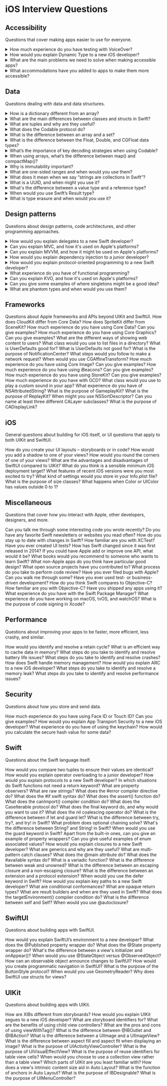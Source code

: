 # iOS Interview Questions 
## Accessibility
Questions that cover making apps easier to use for everyone.

<details>
  <summary>How much experience do you have testing with VoiceOver?</summary>


  <p>
    VoiceOver is a central part of Apple's accessibility system, to the point where if your app isn't accessible to VoiceOver it's probably not accessible to other accessibility systems in iOS. So, talk about your experience trying it out, how you make sure you've tested a UI thoroughly, any problems you've hit, and for bonus points mention the screen curtain!

  </p>
</details>

<details>
  <summary>How would you explain Dynamic Type to a new iOS developer?</summary>
  <p>
    This is a sneaky question, because if you say “I don’t use it” or (worse) “I don’t know what it is”, it sort of means you don’t pay attention to accessibility or user preferences. Dynamic Type is a way of allowing the user to adjust their preferred size for all fonts in all apps, and it's surprisingly easy to use from both a developer and user perspective. SwiftUI even defaults to using it across the board!
  </p>
</details>

<details>
  <summary>What are the main problems we need to solve when making accessible apps?</summary>
  <p>
   Try to give a range of answers: visual impairment, color blindness, touch problems, and audio problems are all good places to start, so give some specific examples of issues folks hit and how you solve them with Apple's accessibility tools.

You should at the very least be able to talk about Dynamic Type confidently – why is it important, how does it adapt to user needs, and how do you use it in your apps?
  </p>
</details>

<details>
  <summary>What accommodations have you added to apps to make them more accessible?</summary>
  <p>
   Hopefully you can think of a few examples where you've added icons alongside colors to accommodate folks with color blindness, or where you've added support for the Reduce Motion option, and so on.

This really is about being specific: which changes were easier or harder to make and why?
  </p>
</details>

## Data
Questions dealing with data and data structures.

<details>
  <summary>How is a dictionary different from an array?</summary>
  <p>
   It’s all down to how you access data: arrays must be accessed using the index of each element, whereas dictionaries can be accessed using something you define – strings are very common. Make sure and give practical examples of where each would be used.
  </p>
</details>

<details>
  <summary>What are the main differences between classes and structs in Swift?
</summary>
  <p>
  Your answer ought to include a discussion of value types (like structs) and reference types (like classes), but also the fact that classes allow inheritance.

For bonus points you could mention that classes have `deinit()` methods and structs do not.
  </p>
</details>

<details>
  <summary>What are tuples and why are they useful?</summary>
  <p>
  Tuples are a bit like anonymous structs, and are helpful for returning multiple values from a method in a type-safe way, among other things. Make sure you go on to provide some explanation of where they might be useful, such as returning two values from an array.
  </p>
</details>

<details>
  <summary>What does the Codable protocol do?</summary>
  <p>
  This protocol was introduced in Swift 4 to let us quickly and safely convert custom Swift types to and from JSON, XML, and similar.

For bonus points talk about customization points such as key and date decoding strategies, the `CodingKey` protocol, and more, so that you're able to show you can handle a range of input and output styles.
  </p>
</details>

<details>
  <summary>What is the difference between an array and a set?</summary>
  <p>
  This is a bit like computer science 101, so start by answering with the facts: sets can’t contain duplicates and are unordered, so lookup is significantly faster. Note: this might sound like a trivial question, but the "significantly faster" part is critical – sets can be thousands of times faster than arrays depending on how many elements they contain. If you can, go on to give specific examples of where a set would be a better idea than an array.
  </p>
</details>

<details>
  <summary>What is the difference between the Float, Double, and CGFloat data types?</summary>
  <p>

It’s a question of how many bits are used to store data: `Float` is always 32-bit, `Double` is always 64-bit, and `CGFloat` is either 32-bit or 64-bit depending on the device it runs on, but realistically it’s just 64-bit all the time.

For bonus points, talk about how Swift 5.5 and onwards allows us to use `CGFloat` and `Double` interchangeably.
  </p>
</details>

<details>
  <summary>What’s the importance of key decoding strategies when using Codable?</summary>
  <p>
  
  Give a specific answer first – “key decoding strategies let us handle difference between JSON keys and property names in our `Decodable` struct” – then provide some kind of practical sample. For example, you might say that it’s common for JSON keys to use `snake_case` for key names, whereas in Swift we prefer `camelCase`, so we need to use a key decoding strategy to convert between the two.
  </p>
</details>

<details>
  <summary>When using arrays, what’s the difference between map() and compactMap()?</summary>
  <p>

  Remember to give practical examples as well as outlining the core differences. So, you might start by saying the `map()` transforms a sequence using a function we specify, whereas `compactMap()` does that same step but then unwraps its optionals and discards any nil values. For example, converting an array of strings into integers works better with `compactMap()`, because creating an `Int` from a `String` is failable.
  </p>
</details>

<details>
  <summary>Why is immutability important?</summary>
  <p>

  Immutability is baked deep into Swift, and Xcode even warns if `var` was used when `let` was possible. It’s important because it’s like a programming contract: we’re saying This Thing Should Not Change, so if we try to change it the compiler will refuse.
  </p>
</details>

<details>
  <summary>What are one-sided ranges and when would you use them?</summary>
  <p>
  As always, start with a simple definition that clarifies the difference between regular ranges, then provide a practical example.

So, you might say that one-sided ranges are ranges where you don’t specify the start or end of the range, meaning that Swift will automatically make the range start from the start of the collection or the end of the collection. They are useful when you want to read from a certain position to the end of a collection, such as if you want to skip the first 10 users in an array.
  </p>
</details>

<details>
  <summary>What does it mean when we say “strings are collections in Swift”?</summary>
  <p>

  This statement means that Swift’s `String` type conform to the `Collection` protocol, which allows us to loop over characters, count how long the string is, map the characters, select random characters, and more.

For bonus points, move on to talk about the `Collection` protocol itself – how it means we have a consistent way to work with strings, arrays, sets, and more.
  </p>
</details>

<details>
  <summary>What is a UUID, and when might you use it?</summary>
  <p>
  UUID stands for "universally unique identifier", which is a long string of hexadecimal numbers stored in a single type.

UUIDs are helpful for ensuring some value is guaranteed to be unique, for example you might need a unique filename when saving something.

For bonus points, perhaps explain why we call them universally unique – if you created 100 trillion UUIDs there's a one in a billion chance of generating a duplicate.
  </p>
</details>

<details>
  <summary>What's the difference between a value type and a reference type?</summary>
  <p>
  The best way to frame this discussion is likely to be classes vs structs: an instance of a class can have multiple owners, but an instance of a struct cannot.

For bonus points mention that closures are also reference types, and the implications of that.
  </p>
</details>

<details>
  <summary>When would you use Swift’s Result type?</summary>
  <p>
  Start with a brief introduction to what `Result` does, saying that it’s an enum encapsulating success and failure, both with associated values so you can attach extra information. I would then dive into the “when would you use it” part of the question – talking about asynchronous code is your best bet, particularly in comparison to how things like `URLSession` would often pass both a value and an error even when only one should exist at a time.

If you’d like to go into more detail, more benefits of `Result` include being able to send the result of a function around as value to be handled at a later date, and also the ability to handle typed errors.
  </p>
</details>

<details>
  <summary>What is type erasure and when would you use it?</summary>
  <p>

  Type erasure allows us to throw away some type information, for example to say that an array of strings is actually just `AnySequence` – it’s a sequence containing strings, but we don’t know exactly what kind of sequence.

This is particularly useful when types are long and complex, which is often the case with Combine. So, rather than having a return type that is 500 characters long, we can just say `AnyPublisher<SomeType, Never>` – it’s a publisher that will provide `SomeType` and never throw an error, but we don’t care exactly what publisher it is.
  </p>
</details>


## Design patterns
Questions about design patterns, code architectures, and other programming approaches.

<details>
  <summary>How would you explain delegates to a new Swift developer?</summary>
  <p>

Delegation allows you to have one object act in place of another, for example your view controller might act as the data source for a table. The delegate pattern is huge in iOS, so try to pick a small, specific example such as `UITableViewDelegate` from UIKit – something you can dissect from memory. 
  </p>
</details>
<details>
  <summary>Can you explain MVC, and how it's used on Apple's platforms?</summary>
  <p>

MVC is an approach that advocates separating data (model) from presentation (view), with the two parts being managed by separate logic (a controller). In theory this separation should be as clear as possible, but for bonus points you should talk about how view controllers sometimes get bloated as code gets merged together into one big blob. 
  </p>
</details>
<details>
  <summary>Can you explain MVVM, and how it might be used on Apple's platforms?</summary>
  <p>

Start with the simple definition of Model (your data), View (your layout), and View Model (a way to store the state of your application independently from your UI), but make sure you give some time over to the slightly more nebulous parts – where does networking code go, for example? This is also a good place to bring up the importance of bindings to avoid lots of boilerplate, and that probably leads to SwiftUI. 
  </p>
</details>
<details>
  <summary>How would you explain dependency injection to a junior developer?</summary>
  <p>

Dependency injection is the practice of creating an object and tell it what data it should work with, rather than letting that object query its environment to find that data for itself. Although this goes against the OOP principle of encapsulation, it’s worth talking about the advantages – it allows for mocking data when testing, for example. 
  </p>
</details>
<details>
  <summary>How would you explain protocol-oriented programming to a new Swift developer?</summary>
  <p>

 POP is a Swift buzzword, but don’t get carried away with the hype here: focus on why it’s different from OOP, and what benefits you think it has. You might want talk about horizontal vs vertical architectures here – larger codebases are likely to have sizable class hierarchies – but you could also talk about how POP is able to work with structs and enums as well as classes.
  </p>
</details>
<details>
  <summary>What experience do you have of functional programming?</summary>
  <p>

 The best answer of course is to provide detailed explanations of what you've used and where, but as you go make sure and talk about what functional programming means – functions must be first-class types, you place an emphasis on pure functions, and so on.

If you’re not sure where to start, the easiest answer is to list some small specifics: if you’ve used `map()`, `compactMap()`, `flatMap()`, `reduce()`, `filter()` and so on, that’s a good place to begin.
  </p>
</details>
<details>
  <summary>Can you explain KVO, and how it's used on Apple's platforms?</summary>
  <p>

KVO used to be helpful in UIKit to watch for changes on values that don’t have useful delegates – you can literally say "tell me when this value changes." Try to give at least one specific example, such as watching the page load progress on a `WKWebView`. If you’re exclusively using SwiftUI chances are you’ll struggle here. 
  </p>
</details>
<details>
  <summary>Can you give some examples of where singletons might be a good idea?</summary>
  <p>

It’s very unlikely you’ll join a company where singletons are used extensively, so feel free to say that broadly speaking singletons aren’t great. Once you’ve given up that proviso, perhaps mention that Apple uses them extensively – thinks like `UIApplication`, for example, are designed to exist only once. Finally, try to give a fresh example of your own, such as creating an app-wide logger.

For bonus points, perhaps compare and contrast SwiftUI’s environment. 
  </p>
</details>
<details>
  <summary>What are phantom types and when would you use them?</summary>
  <p>

 Phantom types are a type that doesn’t use at least one its generic parameters – they are declared with a generic parameter that isn’t used in their properties or methods.

Even though we don’t use the generic type parameter, Swift does, which means it will treat two instances of our type as being incompatible if their generic type parameters are different. They aren’t used often, but when they are used they help the compiler enforce extra rules on our behalf – they make bad states impossible because the compiler will refuse to build our code.
  </p>
</details>
  

## Frameworks
Questions about Apple frameworks and APIs beyond UIKit and SwiftUI.
  How does CloudKit differ from Core Data?
  How does SpriteKit differ from SceneKit?
  How much experience do you have using Core Data? Can you give examples?
  How much experience do you have using Core Graphics? Can you give examples?
  What are the different ways of showing web content to users?
  What class would you use to list files in a directory?
  What is UserDefaults good for? What is UserDefaults not good for?
  What is the purpose of NotificationCenter?
  What steps would you follow to make a network request?
  When would you use CGAffineTransform?
  How much experience do you have using Core Image? Can you give examples?
  How much experience do you have using iBeacons? Can you give examples?
  How much experience do you have using StoreKit? Can you give examples?
  How much experience do you have with GCD?
  What class would you use to play a custom sound in your app?
  What experience do you have of NSAttributedString?
  What is the purpose of GameplayKit?
  What is the purpose of ReplayKit?
  When might you use NSSortDescriptor?
  Can you name at least three different CALayer subclasses?
  What is the purpose of CADisplayLink?


## iOS
General questions about building for iOS itself, or UI questions that apply to both UIKit and SwiftUI.

  How do you create your UI layouts – storyboards or in code?
  How would you add a shadow to one of your views?
  How would you round the corners of one of your views?
  What are the advantages and disadvantages of SwiftUI compared to UIKit?
  What do you think is a sensible minimum iOS deployment target?
  What features of recent iOS versions were you most excited to try?
  What kind of settings would you store in your Info.plist file?
  What is the purpose of size classes?
  What happens when Color or UIColor has values outside 0 to 1?


## Miscellaneous
Questions that cover how you interact with Apple, other developers, designers, and more.

  Can you talk me through some interesting code you wrote recently?
  Do you have any favorite Swift newsletters or websites you read often?
  How do you stay up to date with changes in Swift?
  How familiar are you with XCTest? Have you ever created UI tests?
  How has Swift changed since it was first released in 2014?
  If you could have Apple add or improve one API, what would it be?
  What books would you recommend to someone who wants to learn Swift?
  What non-Apple apps do you think have particular good design?
  What open source projects have you contributed to?
  What process do you take to perform code review?
  Have you ever filed bugs with Apple? Can you walk me through some?
  Have you ever used test- or business-driven development?
  How do you think Swift compares to Objective-C?
  How familiar are you with Objective-C? Have you shipped any apps using it?
  What experience do you have with the Swift Package Manager?
  What experience do you have working on macOS, tvOS, and watchOS?
  What is the purpose of code signing in Xcode?


## Performance
Questions about improving your apps to be faster, more efficient, less crashy, and similar.

  How would you identify and resolve a retain cycle?
  What is an efficient way to cache data in memory?
  What steps do you take to identify and resolve battery life issues?
  What steps do you take to identify and resolve crashes?
  How does Swift handle memory management?
  How would you explain ARC to a new iOS developer?
  What steps do you take to identify and resolve a memory leak?
  What steps do you take to identify and resolve performance issues?


## Security
Questions about how you store and send data.

  How much experience do you have using Face ID or Touch ID? Can you give examples?
  How would you explain App Transport Security to a new iOS developer?
  What experience do you have of using the keychain?
  How would you calculate the secure hash value for some data?


## Swift
Questions about the Swift language itself.

  How would you compare two tuples to ensure their values are identical?
  How would you explain operator overloading to a junior developer?
  How would you explain protocols to a new Swift developer?
  In which situations do Swift functions not need a return keyword?
  What are property observers?
  What are raw strings?
  What does the #error compiler directive do?
  What does the #if swift syntax do?
  What does the assert() function do?
  What does the canImport() compiler condition do?
  What does the CaseIterable protocol do?
  What does the final keyword do, and why would you want to use it?
  What does the nil coalescing operator do?
  What is the difference between if let and guard let?
  What is the difference between try, try?, and try! in Swift?
  What problem does optional chaining solve?
  What's the difference between String? and String! in Swift?
  When would you use the guard keyword in Swift?
  Apart from the built-in ones, can you give an example of property wrappers?
  Can you give useful examples of enum associated values?
  How would you explain closures to a new Swift developer?
  What are generics and why are they useful?
  What are multi-pattern catch clauses?
  What does the @main attribute do?
  What does the #available syntax do?
  What is a variadic function?
  What is the difference between weak and unowned?
  What is the difference between an escaping closure and a non-escaping closure?
  What is the difference between an extension and a protocol extension?
  When would you use the defer keyword in Swift?
  How would you explain key paths to a new Swift developer?
  What are conditional conformances?
  What are opaque return types?
  What are result builders and when are they used in Swift?
  What does the targetEnvironment() compiler condition do?
  What is the difference between self and Self?
  When would you use @autoclosure?


## SwiftUI
Questions about building apps with SwiftUI.

  How would you explain SwiftUI’s environment to a new developer?
  What does the @Published property wrapper do?
  What does the @State property wrapper do?
  What's the difference between a view's initializer and onAppear()?
  When would you use @StateObject versus @ObservedObject?
  How can an observable object announce changes to SwiftUI?
  How would you create programmatic navigation in SwiftUI?
  What is the purpose of the ButtonStyle protocol?
  When would you use GeometryReader?
  Why does SwiftUI use structs for views?


## UIKit
Questions about building apps with UIKit.

  How are XIBs different from storyboards?
  How would you explain UIKit segues to a new iOS developer?
  What are storyboard identifiers for?
  What are the benefits of using child view controllers?
  What are the pros and cons of using viewWithTag()?
  What is the difference between @IBOutlet and @IBAction?
  What is the difference between a UIImage and a UIImageView?
  What is the difference between aspect fill and aspect fit when displaying an image?
  What is the purpose of UIActivityViewController?
  What is the purpose of UIVisualEffectView?
  What is the purpose of reuse identifiers for table view cells?
  When would you choose to use a collection view rather than a table view?
  Which parts of UIKit are you least familiar with?
  How does a view's intrinsic content size aid in Auto Layout?
  What is the function of anchors in Auto Layout?
  What is the purpose of IBDesignable?
  What is the purpose of UIMenuController?